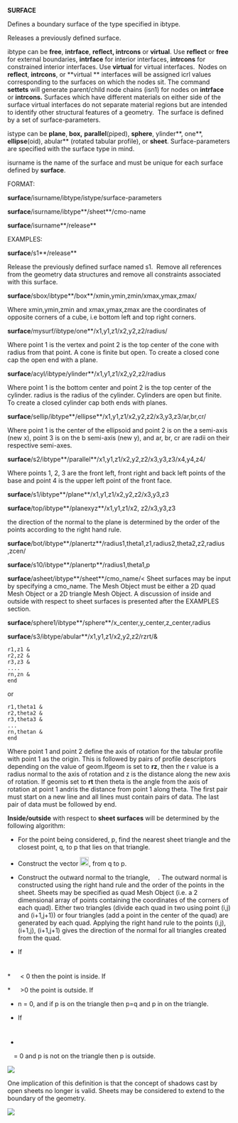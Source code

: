 
**SURFACE**

Defines a boundary surface of the type specified in ibtype.

Releases a previously defined surface.

ibtype can be **free**, **intrface**, **reflect, intrcons** or
**virtual**. Use **reflect** or **free** for external boundaries,
**intrface** for interior interfaces, **intrcons** for constrained
interior interfaces. Use **virtual** for virtual interfaces.  Nodes on
**reflect**, **intrcons**, or **virtual ** interfaces will be assigned
icrl values corresponding to the surfaces on which the nodes sit. The
command **settets** will generate parent/child node chains (isn1) for
nodes on **intrface** or **intrcons.** Surfaces which have different
materials on either side of the surface virtual interfaces do not
separate material regions but are intended to identify other structural
features of a geometry.  The surface is defined by a set of
surface-parameters.

istype can be **plane**, **box,** **parallel**(piped), **sphere**,
ylinder**, one**, **ellipse**(oid), abular** (rotated tabular
profile), or **sheet**. Surface-parameters are specified with the
surface type in mind.

isurname is the name of the surface and must be unique for each surface
defined by **surface**.

FORMAT:

**surface**/isurname/ibtype/istype/surface-parameters

**surface**/isurname/ibtype**/sheet**/cmo-name

**surface**/isurname**/release**

EXAMPLES:

**surface**/s1**/release**

Release the previously defined surface named s1.  Remove all references
from the geometry data structures and remove all constraints associated
with this surface.


**surface**/sbox/ibtype**/box**/xmin,ymin,zmin/xmax,ymax,zmax/

Where xmin,ymin,zmin and xmax,ymax,zmax are the coordinates of opposite
corners of a cube, i.e bottom left and top right corners.


**surface**/mysurf/ibtype/one**/x1,y1,z1/x2,y2,z2/radius/

Where point 1 is the vertex and point 2 is the top center of the cone
with radius from that point. A cone is finite but open. To create a
closed cone cap the open end with a plane.


**surface**/acyl/ibtype/ylinder**/x1,y1,z1/x2,y2,z2/radius

Where point 1 is the bottom center and point 2 is the top center of the
cylinder. radius is the radius of the cylinder. Cylinders are open but
finite.  To create a closed cylinder cap both ends with planes.


**surface**/sellip/ibtype**/ellipse**/x1,y1,z1/x2,y2,z2/x3,y3,z3/ar,br,cr/

Where point 1 is the center of the ellipsoid and point 2 is on the a
semi-axis (new x), point 3 is on the b semi-axis (new y), and ar, br, cr
are radii on their respective semi-axes.


**surface**/s2/ibtype**/parallel**/x1,y1,z1/x2,y2,z2/x3,y3,z3/x4,y4,z4/

Where points 1, 2, 3 are the front left, front right and back left
points of the base and point 4 is the upper left point of the front
face.


**surface**/s1/ibtype**/plane**/x1,y1,z1/x2,y2,z2/x3,y3,z3


**surface**/top/ibtype**/planexyz**/x1,y1,z1/x2, z2/x3,y3,z3

the direction of the normal to the plane is determined by the order of
the points according to the right hand rule.


**surface**/bot/ibtype**/planertz**/radius1,theta1,z1,radius2,theta2,z2,radius
,zcen/


**surface**/s10/ibtype**/planertp**/radius1,theta1,p


**surface**/asheet/ibtype**/sheet**/cmo\_name/&lt;
Sheet surfaces may be input by specifying a cmo\_name. The Mesh Object
must be either a 2D quad Mesh Object or a 2D triangle Mesh Object. A
discussion of inside and outside with respect to sheet surfaces is
presented after the EXAMPLES section.


**surface**/sphere1/ibtype**/sphere**/x\_center,y\_center,z\_center,radius


**surface**/s3/ibtype/abular**/x1,y1,z1/x2,y2,z2/rzrt/&

	r1,z1 &
	r2,z2 &
	r3,z3 &
	....
	rn,zn &
	end

or

	r1,theta1 &
	r2,theta2 &
	r3,theta3 &
	...
	rn,thetan &
	end

Where point 1 and point 2 define the axis of rotation for the tabular
profile with point 1 as the origin. This is followed by pairs of profile
descriptors depending on the value of geom.Ifgeom is set to **rz**, then
the r value is a radius normal to the axis of rotation and z is the
distance along the new axis of rotation. If geomis set to **rt** then
theta is the angle from the axis of rotation at point 1 andris the
distance from point 1 along theta. The first pair must start on a new
line and all lines must contain pairs of data. The last pair of data
must be followed by end.

**Inside/outside** with respect to **sheet surfaces** will be determined
by the following algorithm:


* For the point being considered, p, find the nearest sheet triangle
and the closest point, q, to p that lies on that triangle.


* Construct the vector
<img height="20" width="`20" src="/assets/images/Image255.gif">,
from q to p.


* Construct the outward normal to the
triangle, 
<img height="10" width="10" src="/assets/images/Image256.gif">. The outward
normal is constructed using the right hand rule and the order of the
points in the sheet. Sheets may be specified as quad Mesh Object (i.e. a
2 dimensional array of points containing the coordinates of the corners
of each quad). Either two triangles (divide each quad in two using point
(i,j) and (i+1,j+1)) or four triangles (add a point in the center of the
quad) are generated by each quad. Applying the right hand rule to the
points (i,j), (i+1,j), (i+1,j+1) gives the direction of the normal for
all triangles created from the quad.


* If 
<img height="10" width="10" src="/assets/images/Image255.gif">

* 
<img height="10" width="10" src="/assets/images/Image256.gif"> &lt; 0 then
the point is inside. If 
<img height="10" width="10" src="/assets/images/Image255.gif">

* 
<img height="10" width="10" src="/assets/images/Image256.gif"> &gt;0 the
point is outside. If 
<img height="10" width="10" src="/assets/images/Image255.gif">
<img height="10" width="10" src="/assets/images/Image256.gif"> 
* n = 0, and if
p is on the triangle then p=q and p in on the triangle.


* If 
<img height="10" width="10" src="/assets/images/Image255.gif">

*

<img height="10" width="10" src="/assets/images/Image256.gif">  = 0 and p is
not on the triangle then p is outside.

<img src="/assets/images/Image257.gif"> 

One implication of this definition is that the concept of shadows cast
by open sheets no longer is valid. Sheets may be considered to extend to
the boundary of the geometry.

<img src="/assets/images/Image259.gif"> 
